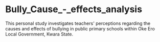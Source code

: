 # Bully_Cause_-_effects_analysis
This personal study investigates teachers' perceptions regarding the causes and effects of bullying in public primary schools within Oke Ero Local Government, Kwara State. 
